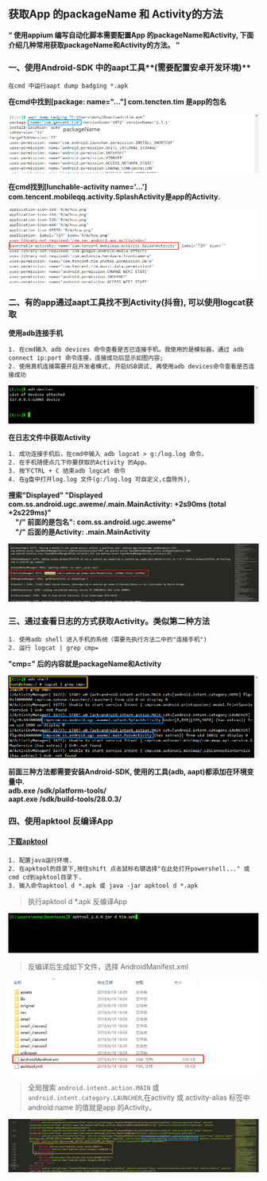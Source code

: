 ## 获取App 的packageName 和 Activity的方法

**“ 使用appium 编写自动化脚本需要配置App 的packageName和Activity, 下面介绍几种常用获取packageName和Activity的方法。 ”**

### 一、使用Android-SDK 中的aapt工具**(需要配置安卓开发环境)**
~~~
在cmd 中运行aapt dump badging *.apk
~~~

**在cmd中找到[package: name="..."] com.tencten.tim 是app的包名**

![app的package](./img/packageName.jpg)</br>

**在cmd找到[lunchable-activity name='...'] com.tencent.mobileqq.activity.SplashActivity是app的Activity.**</br>

![app的Activity](./img/activity.jpg)</br>

### 二、有的app通过aapt工具找不到Activity(抖音), 可以使用logcat获取
**使用adb连接手机**

~~~ 
1. 在cmd输入 adb devices 命令查看是否已连接手机。我使用的是模拟器，通过 adb connect ip:port 命令连接，连接成功后显示如图内容;
2. 使用真机连接需要开启开发者模式, 开启USB调试, 再使用adb devices命令查看是否连接成功
~~~

![](./img/devices.jpg)

**在日志文件中获取Activity**
~~~
1. 成功连接手机后，在cmd中输入 adb logcat > g:/log.log 命令，
2. 在手机随便点几下你要获取的Activity 的App。 
3. 按下CTRL + C 结束adb logcat 命令
4. 在g盘中打开log.log 文件(g:/log.log 可自定义,c盘除外), 
~~~
**搜索"Displayed" "Displayed com.ss.android.ugc.aweme/.main.MainActivity: +2s90ms (total +2s229ms)"<br>
&emsp;"/" 前面的是包名": com.ss.android.ugc.aweme"<br>
&emsp;"/" 后面的是Activity: .main.MainActivity**

![](./img/logcat.jpg)

### 三、通过查看日志的方式获取Activity。类似第二种方法
~~~
1. 使用adb shell 进入手机的系统（需要先执行方法二中的"连接手机")
2. 运行 logcat | grep cmp=
~~~

**"cmp=" 后的内容就是packageName和Activity**

![](./img/adbshell.jpg)

**前面三种方法都需要安装Android-SDK, 使用的工具(adb, aapt)都添加在环境变量中. <br>
adb.exe /sdk/platform-tools/<br>
aapt.exe /sdk/build-tools/28.0.3/**

### 四、使用apktool 反编译App
#### [下载apktool](https://bitbucket.org/iBotPeaches/apktool/downloads/apktool_2.4.0.jar)
~~~
1. 配置java运行环境.
2. 在apktool的目录下,按住shift 点击鼠标右键选择"在此处打开powershell..." 或 cmd cd到apktool目录下.
3. 输入命令apktool d *.apk 或 java -jar apktool d *.apk
~~~

> 执行apktool d *.apk 反编译App

![](./img/apktool.jpg)

>  反编译后生成如下文件，选择 AndroidManifest.xml

![](./img/de.jpg)

> 全局搜索 `android.intent.action.MAIN` 或 `android.intent.category.LAUNCHER`,在activity 或 activity-alias 标签中android:name 的值就是app 的Activity。

![](./img/xml.jpg)

